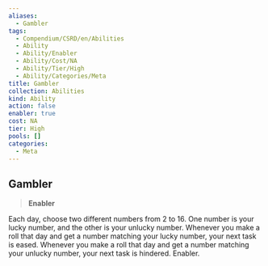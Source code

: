 ```yaml
---
aliases:
  - Gambler
tags:
  - Compendium/CSRD/en/Abilities
  - Ability
  - Ability/Enabler
  - Ability/Cost/NA
  - Ability/Tier/High
  - Ability/Categories/Meta
title: Gambler
collection: Abilities
kind: Ability
action: false
enabler: true
cost: NA
tier: High
pools: []
categories:
  - Meta
---
```

## Gambler    
>**Enabler**  
    
Each day, choose two different numbers from 2 to 16. One number is your lucky number, and the other is your unlucky number. Whenever you make a roll that day and get a number matching your lucky number, your next task is eased. Whenever you make a roll that day and get a number matching your unlucky number, your next task is hindered. Enabler.